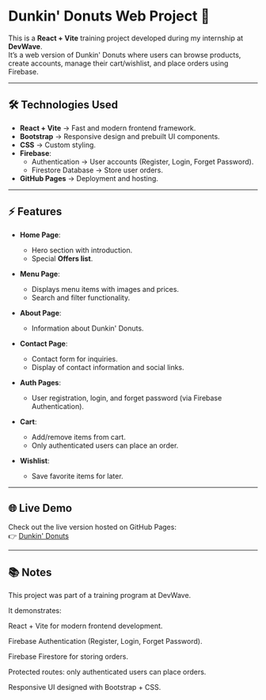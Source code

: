 # Dunkin' Donuts Web Project 🍩

This is a **React + Vite** training project developed during my internship at **DevWave**.  
It’s a web version of Dunkin' Donuts where users can browse products, create accounts, manage their cart/wishlist, and place orders using Firebase.

---

## 🛠️ Technologies Used

- **React + Vite** → Fast and modern frontend framework.  
- **Bootstrap** → Responsive design and prebuilt UI components.  
- **CSS** → Custom styling.  
- **Firebase**:  
  - Authentication → User accounts (Register, Login, Forget Password).  
  - Firestore Database → Store user orders.  
- **GitHub Pages** → Deployment and hosting.  

---

## ⚡ Features

- **Home Page**:  
  - Hero section with introduction.  
  - Special **Offers list**.  

- **Menu Page**:  
  - Displays menu items with images and prices.  
  - Search and filter functionality.  

- **About Page**:  
  - Information about Dunkin' Donuts.  

- **Contact Page**:  
  - Contact form for inquiries.  
  - Display of contact information and social links.  

- **Auth Pages**:  
  - User registration, login, and forget password (via Firebase Authentication).  

- **Cart**:  
  - Add/remove items from cart.  
  - Only authenticated users can place an order.  

- **Wishlist**:  
  - Save favorite items for later.  

---

## 🌐 Live Demo

Check out the live version hosted on GitHub Pages:  
👉 [Dunkin' Donuts](https://mariam-huussein.github.io/Dunkin-Donuts/)

---

## 📚 Notes

This project was part of a training program at DevWave.

It demonstrates:

React + Vite for modern frontend development.

Firebase Authentication (Register, Login, Forget Password).

Firebase Firestore for storing orders.

Protected routes: only authenticated users can place orders.

Responsive UI designed with Bootstrap + CSS.
